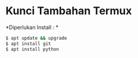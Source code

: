 # Kunci Tambahan Termux

*Diperlukan Install : *
```bash
$ apt update && upgrade
$ apt install git
$ apt install python
```
